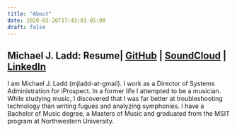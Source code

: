 ```yaml
---
title: "About"
date: 2020-05-26T17:43:03-05:00
draft: false
---
```


## Michael J. Ladd: Resume| [GitHub](http://github.com/mjladd) | [SoundCloud](http://soundcloud.com/mjladd) | [LinkedIn](https://www.linkedin.com/in/mjladd)

I am Michael J. Ladd (mjladd-at-gmail). I work as a Director of Systems Administration for iProspect. In a former life I attempted to be a musician. While studying music, I discovered that I was far better at troubleshooting technology than writing fugues and analyzing symphonies. I have a Bachelor of Music degree, a Masters of Music and graduated from the MSIT program at Northwestern University.

